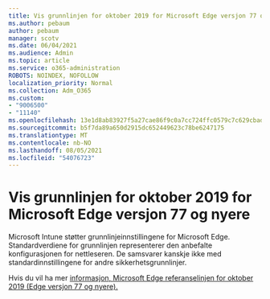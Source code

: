 ```yaml
---
title: Vis grunnlinjen for oktober 2019 for Microsoft Edge versjon 77 og nyere
ms.author: pebaum
author: pebaum
manager: scotv
ms.date: 06/04/2021
ms.audience: Admin
ms.topic: article
ms.service: o365-administration
ROBOTS: NOINDEX, NOFOLLOW
localization_priority: Normal
ms.collection: Adm_O365
ms.custom:
- "9006500"
- "11140"
ms.openlocfilehash: 13e1d8ab83927f5a27cae86f9c0a7cc724ffc0579c7c629cbad49f4464a38a2c
ms.sourcegitcommit: b5f7da89a650d2915dc652449623c78be6247175
ms.translationtype: MT
ms.contentlocale: nb-NO
ms.lasthandoff: 08/05/2021
ms.locfileid: "54076723"
---
```

# <a name="view-the-october-2019-baseline-for-microsoft-edge-versions-77-and-later"></a>Vis grunnlinjen for oktober 2019 for Microsoft Edge versjon 77 og nyere

Microsoft Intune støtter grunnlinjeinnstillingene for Microsoft Edge. Standardverdiene for grunnlinjen representerer den anbefalte konfigurasjonen for nettleseren. De samsvarer kanskje ikke med standardinnstillingene for andre sikkerhetsgrunnlinjer.

Hvis du vil ha mer [informasjon, Microsoft Edge referanselinjen for oktober 2019 (Edge versjon 77 og nyere).](/mem/intune/protect/security-baseline-settings-edge?pivots=edge-october-2019)